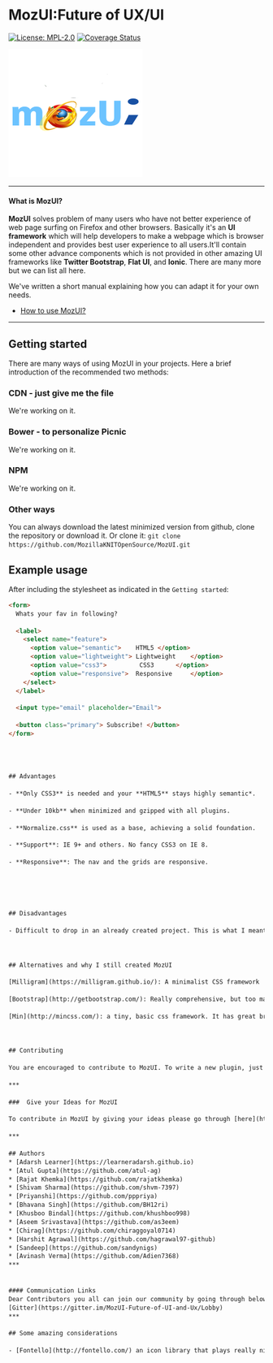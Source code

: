 # MozUI:Future of UX/UI
[![License: MPL-2.0](https://img.shields.io/crates/l/clippy.svg)](#License)
[![Coverage Status](https://coveralls.io/repos/github/aws/aws-sdk-js/badge.svg?branch=master)]()

![alt text](mozui.png)

***

#### What is MozUI?

**MozUI** solves problem of many users who have not better experience of web page surfing on Firefox and other browsers.
Basically it's an **UI framework** which will help developers to make a webpage which is browser independent and provides best user experience to all users.It'll contain some other advance components which is not provided in other amazing UI frameworks like **Twitter Bootstrap**, **Flat UI**, and **Ionic**.
There are many more but we can list all here.

We've written a short manual explaining how you can adapt it for your own needs.

* [How to use MozUI?](https://github.com/MozillaKNITOpenSource/MozUI/wiki)

***


## Getting started

There are many ways of using MozUI in your projects. Here a brief introduction of the recommended two methods:


### CDN - just give me the file

We're working on it.


### Bower - to personalize Picnic

We're working on it.


### NPM

We're working on it.


### Other ways

You can always download the latest minimized version from github, clone the repository or download it. Or clone it: `git clone https://github.com/MozillaKNITOpenSource/MozUI.git`


## Example usage

After including the stylesheet as indicated in the `Getting started`:

```html
<form>
  Whats your fav in following?

  <label>
    <select name="feature">
      <option value="semantic">    HTML5 </option>
      <option value="lightweight"> Lightweight    </option>
      <option value="css3">         CSS3      </option>
      <option value="responsive">  Responsive     </option>
    </select>
  </label>

  <input type="email" placeholder="Email">

  <button class="primary"> Subscribe! </button>
</form>




## Advantages

- **Only CSS3** is needed and your **HTML5** stays highly semantic*.

- **Under 10kb** when minimized and gzipped with all plugins.

- **Normalize.css** is used as a base, achieving a solid foundation.

- **Support**: IE 9+ and others. No fancy CSS3 on IE 8.

- **Responsive**: The nav and the grids are responsive.





## Disadvantages

- Difficult to drop in an already created project. This is what I meant by *invasive*. This is not within the new scope of the project.



## Alternatives and why I still created MozUI

[Milligram](https://milligram.github.io/): A minimalist CSS framework

[Bootstrap](http://getbootstrap.com/): Really comprehensive, but too many files and too heavy for most of the websites. It also relies too much on javascript. Still cannot get the `<select>` right out of the box.

[Min](http://mincss.com/): a tiny, basic css framework. It has great browser support. No `<select>` right, and it's too inexpressive.



## Contributing

You are encouraged to contribute to MozUI. To write a new plugin, just copy one of the existing ones (specially recommend "button") and modify the files. The code must be linted with scss-lint, except the `PropertySortOrder` which is ignored for a better code structure.

***

###  Give your Ideas for MozUI

To contribute in MozUI by giving your ideas please go through [here](https://github.com/MozillaKNITOpenSource/MozUI/issues/2)

***

## Authors
* [Adarsh Learner](https://learneradarsh.github.io)
* [Atul Gupta](https://github.com/atul-ag)
* [Rajat Khemka](https://github.com/rajatkhemka)
* [Shivam Sharma](https://github.com/shvm-7397)
* [Priyanshi](https://github.com/pppriya)
* [Bhavana Singh](https://github.com/BH12ri)
* [Khusboo Bindal](https://github.com/khushboo998)
* [Aseem Srivastava](https://github.com/as3eem)
* [Chirag](https://github.com/chiraggoyal0714)
* [Harshit Agrawal](https://github.com/hagrawal97-github)
* [Sandeep](https://github.com/sandynigs)
* [Avinash Verma](https://github.com/Adien7368)
***


#### Communication Links
Dear Contributors you all can join our community by going through below links:
[Gitter](https://gitter.im/MozUI-Future-of-UI-and-Ux/Lobby)
***

## Some amazing considerations

- [Fontello](http://fontello.com/) an icon library that plays really nice with others.

